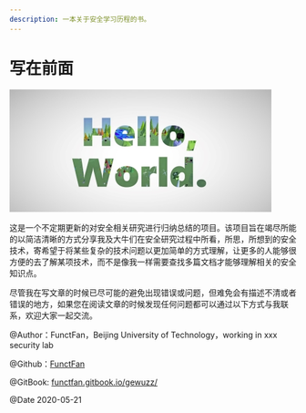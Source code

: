 ```yaml
---
description: 一本关于安全学习历程的书。
---
```


# 写在前面

![](.gitbook/assets/header.jpg)

这是一个不定期更新的对安全相关研究进行归纳总结的项目。该项目旨在竭尽所能的以简洁清晰的方式分享我及大牛们在安全研究过程中所看，所思，所想到的安全技术，寄希望于将某些复杂的技术问题以更加简单的方式理解，让更多的人能够很方便的去了解某项技术，而不是像我一样需要查找多篇文档才能够理解相关的安全知识点。

尽管我在写文章的时候已尽可能的避免出现错误或问题，但难免会有描述不清或者错误的地方，如果您在阅读文章的时候发现任何问题都可以通过以下方式与我联系，欢迎大家一起交流。

@Author：FunctFan，Beijing University of Technology，working in xxx security lab

@Github：[FunctFan](https://github.com/FunctFan)

@GitBook: [functfan.gitbook.io/gewuzz/](https://functfan.gitbook.io/gewuzz/)

@Date 2020-05-21

